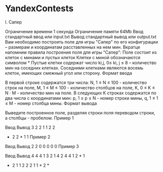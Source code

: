 # YandexContests
I. Сапер

Ограничение времени	1 секунда
Ограничение памяти	64Mb
Ввод	стандартный ввод или input.txt
Вывод	стандартный вывод или output.txt
Вам необходимо построить поле для игры "Сапер" по его конфигурации – размерам и координатам расставленных на нем мин.
Вкратце напомним правила построения поля для игры "Сапер":
Поле состоит из клеток с минами и пустых клеток
Клетки с миной обозначаются символом *
Пустые клетки содержат число ki,j, 0≤ ki, j ≤ 8 – количество мин на соседних клетках. Соседними клетками являются восемь клеток, имеющих смежный угол или сторону.
Формат ввода

В первой строке содержатся три числа: N, 1 ≤ N ≤ 100 - количество строк на поле, M, 1 ≤ M ≤ 100 - количество столбцов на поле, K, 0 ≤ K ≤ N ⋅ M - количество мин на поле.
В следующих K строках содержатся по два числа с координатами мин: p, 1 ≤ p ≤ N - номер строки мины, q, 1 ≤ 1 ≤ M - номер столбца мины.
Формат вывода

Выведите построенное поле, разделяя строки поля переводом строки, а столбцы - пробелом.
Пример 1

Ввод	Вывод
3 2 2
1 1
2 2
* 2
2 *
1 1
Пример 2

Ввод	Вывод
2 2 0
0 0
0 0
Пример 3

Ввод	Вывод
4 4 4
1 3
2 1
4 2
4 4
1 2 * 1 
* 2 1 1 
2 2 2 1 
1 * 2 * 
